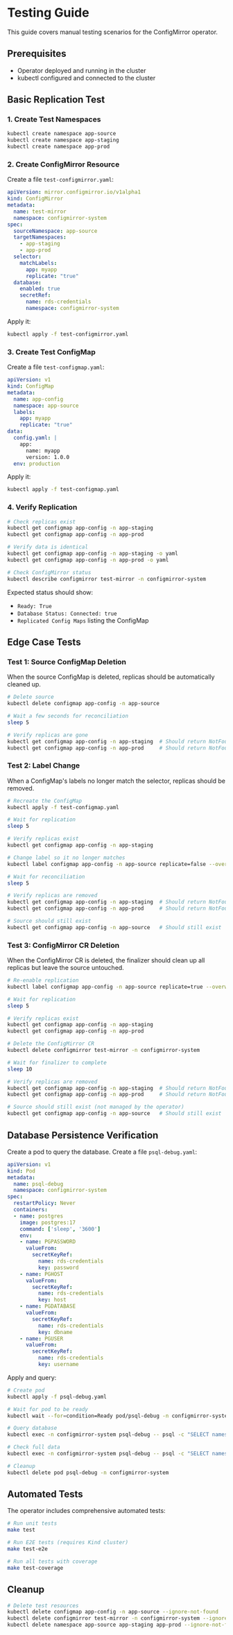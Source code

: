 # Testing Guide

This guide covers manual testing scenarios for the ConfigMirror operator.

## Prerequisites

- Operator deployed and running in the cluster
- kubectl configured and connected to the cluster

## Basic Replication Test

### 1. Create Test Namespaces

```bash
kubectl create namespace app-source
kubectl create namespace app-staging
kubectl create namespace app-prod
```

### 2. Create ConfigMirror Resource

Create a file `test-configmirror.yaml`:

```yaml
apiVersion: mirror.configmirror.io/v1alpha1
kind: ConfigMirror
metadata:
  name: test-mirror
  namespace: configmirror-system
spec:
  sourceNamespace: app-source
  targetNamespaces:
    - app-staging
    - app-prod
  selector:
    matchLabels:
      app: myapp
      replicate: "true"
  database:
    enabled: true
    secretRef:
      name: rds-credentials
      namespace: configmirror-system
```

Apply it:

```bash
kubectl apply -f test-configmirror.yaml
```

### 3. Create Test ConfigMap

Create a file `test-configmap.yaml`:

```yaml
apiVersion: v1
kind: ConfigMap
metadata:
  name: app-config
  namespace: app-source
  labels:
    app: myapp
    replicate: "true"
data:
  config.yaml: |
    app:
      name: myapp
      version: 1.0.0
  env: production
```

Apply it:

```bash
kubectl apply -f test-configmap.yaml
```

### 4. Verify Replication

```bash
# Check replicas exist
kubectl get configmap app-config -n app-staging
kubectl get configmap app-config -n app-prod

# Verify data is identical
kubectl get configmap app-config -n app-staging -o yaml
kubectl get configmap app-config -n app-prod -o yaml

# Check ConfigMirror status
kubectl describe configmirror test-mirror -n configmirror-system
```

Expected status should show:
- `Ready: True`
- `Database Status: Connected: true`
- `Replicated Config Maps` listing the ConfigMap

## Edge Case Tests

### Test 1: Source ConfigMap Deletion

When the source ConfigMap is deleted, replicas should be automatically cleaned up.

```bash
# Delete source
kubectl delete configmap app-config -n app-source

# Wait a few seconds for reconciliation
sleep 5

# Verify replicas are gone
kubectl get configmap app-config -n app-staging  # Should return NotFound
kubectl get configmap app-config -n app-prod     # Should return NotFound
```

### Test 2: Label Change

When a ConfigMap's labels no longer match the selector, replicas should be removed.

```bash
# Recreate the ConfigMap
kubectl apply -f test-configmap.yaml

# Wait for replication
sleep 5

# Verify replicas exist
kubectl get configmap app-config -n app-staging

# Change label so it no longer matches
kubectl label configmap app-config -n app-source replicate=false --overwrite

# Wait for reconciliation
sleep 5

# Verify replicas are removed
kubectl get configmap app-config -n app-staging  # Should return NotFound
kubectl get configmap app-config -n app-prod     # Should return NotFound

# Source should still exist
kubectl get configmap app-config -n app-source   # Should still exist
```

### Test 3: ConfigMirror CR Deletion

When the ConfigMirror CR is deleted, the finalizer should clean up all replicas but leave the source untouched.

```bash
# Re-enable replication
kubectl label configmap app-config -n app-source replicate=true --overwrite

# Wait for replication
sleep 5

# Verify replicas exist
kubectl get configmap app-config -n app-staging
kubectl get configmap app-config -n app-prod

# Delete the ConfigMirror CR
kubectl delete configmirror test-mirror -n configmirror-system

# Wait for finalizer to complete
sleep 10

# Verify replicas are removed
kubectl get configmap app-config -n app-staging  # Should return NotFound
kubectl get configmap app-config -n app-prod     # Should return NotFound

# Source should still exist (not managed by the operator)
kubectl get configmap app-config -n app-source   # Should still exist
```

## Database Persistence Verification

Create a pod to query the database. Create a file `psql-debug.yaml`:

```yaml
apiVersion: v1
kind: Pod
metadata:
  name: psql-debug
  namespace: configmirror-system
spec:
  restartPolicy: Never
  containers:
  - name: postgres
    image: postgres:17
    command: ['sleep', '3600']
    env:
    - name: PGPASSWORD
      valueFrom:
        secretKeyRef:
          name: rds-credentials
          key: password
    - name: PGHOST
      valueFrom:
        secretKeyRef:
          name: rds-credentials
          key: host
    - name: PGDATABASE
      valueFrom:
        secretKeyRef:
          name: rds-credentials
          key: dbname
    - name: PGUSER
      valueFrom:
        secretKeyRef:
          name: rds-credentials
          key: username
```

Apply and query:

```bash
# Create pod
kubectl apply -f psql-debug.yaml

# Wait for pod to be ready
kubectl wait --for=condition=Ready pod/psql-debug -n configmirror-system --timeout=30s

# Query database
kubectl exec -n configmirror-system psql-debug -- psql -c "SELECT namespace, name, created_at FROM configmaps ORDER BY created_at DESC LIMIT 10;"

# Check full data
kubectl exec -n configmirror-system psql-debug -- psql -c "SELECT namespace, name, LENGTH(data::text) as data_size, created_at FROM configmaps;"

# Cleanup
kubectl delete pod psql-debug -n configmirror-system
```

## Automated Tests

The operator includes comprehensive automated tests:

```bash
# Run unit tests
make test

# Run E2E tests (requires Kind cluster)
make test-e2e

# Run all tests with coverage
make test-coverage
```

## Cleanup

```bash
# Delete test resources
kubectl delete configmap app-config -n app-source --ignore-not-found
kubectl delete configmirror test-mirror -n configmirror-system --ignore-not-found
kubectl delete namespace app-source app-staging app-prod --ignore-not-found
```
